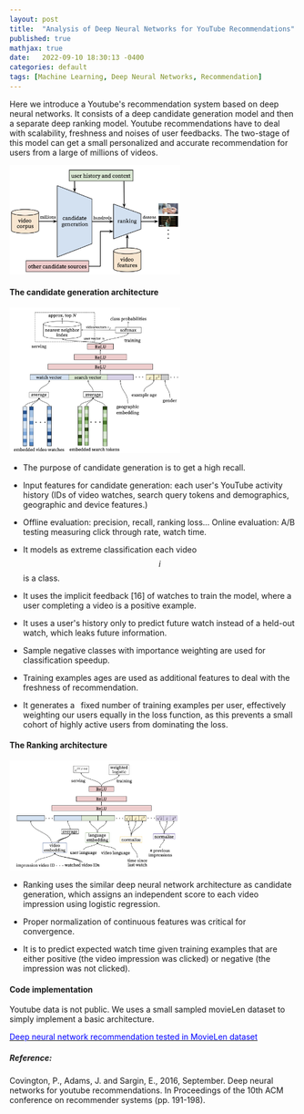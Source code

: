 ```yaml
---
layout: post
title:  "Analysis of Deep Neural Networks for YouTube Recommendations"
published: true
mathjax: true
date:   2022-09-10 18:30:13 -0400
categories: default
tags: [Machine Learning, Deep Neural Networks, Recommendation]
---
```

 
Here we introduce a Youtube's recommendation system based on deep neural networks. It consists of a deep candidate generation model and then a separate deep ranking model. Youtube recommendations have to deal with scalability, freshness and noises of user feedbacks.
The two-stage of this model can get a small personalized and accurate recommendation for users from a large of millions of videos.
 
<img src="/assets/images/2022_09_10/recommendation_youtube/recommendation_system_architecture.png" width="300">
 
#### The candidate generation architecture
<img src="/assets/images/2022_09_10/recommendation_youtube/deep_candidate_generation.png" width="300">
 
 
* The purpose of candidate generation is to get a high recall.
 
* Input features for candidate generation:
each user's YouTube activity history (IDs of video watches, search query tokens and demographics, geographic and device features.)
 
* Offline evaluation: precision, recall, ranking loss... Online evaluation: A/B testing measuring click through rate, watch time.
 
* It models as extreme classification each video $$i$$ is a class.
 
* It uses the implicit feedback [16] of watches to train the model, where a
user completing a video is a positive example.
 
* It uses a user's history only to predict future watch instead of a held-out watch, which leaks future information.
 
* Sample negative classes with importance weighting are used for classification speedup.
 
* Training examples ages are used as additional features to deal with the freshness of recommendation.
 
* It generates a  fixed number of training examples per user, effectively weighting
our users equally in the loss function, as this prevents a small cohort of highly active users from dominating the loss.
 
 
#### The Ranking architecture
<img src="/assets/images/2022_09_10//recommendation_youtube/Deep_ranking_network_architecture.png" width="300">
 
* Ranking uses the similar deep neural network architecture as candidate generation, which assigns an independent score to each video impression using logistic regression.
 
* Proper normalization of continuous features was critical for convergence.
 
* It is to predict expected watch time given training examples that are either positive (the video impression was
clicked) or negative (the impression was not clicked).
 
#### Code implementation
Youtube data is not public.
We uses a small sampled movieLen dataset to simply implement a basic architecture.
 
[<span style="color:blue;"> Deep neural network recommendation tested in MovieLen dataset </span>](https://github.com/windhaunting/Machine-Learning-Deep-Learning-Codes-Practice/blob/main/recommendation_systems/deep_neural_network_recommendation.ipynb)
 
 
##### Reference:
Covington, P., Adams, J. and Sargin, E., 2016, September. Deep neural networks for youtube recommendations. In Proceedings of the 10th ACM conference on recommender systems (pp. 191-198).
